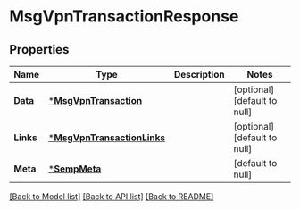 # MsgVpnTransactionResponse

## Properties
Name | Type | Description | Notes
------------ | ------------- | ------------- | -------------
**Data** | [***MsgVpnTransaction**](MsgVpnTransaction.md) |  | [optional] [default to null]
**Links** | [***MsgVpnTransactionLinks**](MsgVpnTransactionLinks.md) |  | [optional] [default to null]
**Meta** | [***SempMeta**](SempMeta.md) |  | [default to null]

[[Back to Model list]](../README.md#documentation-for-models) [[Back to API list]](../README.md#documentation-for-api-endpoints) [[Back to README]](../README.md)

